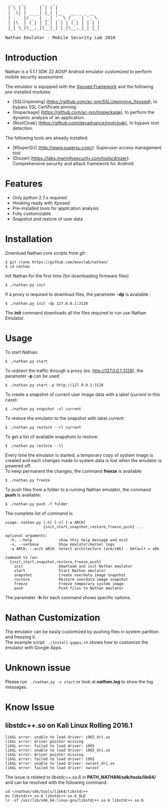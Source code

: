 <pre>
  _   _       _   _
 | \ | |     | | | |
 |  \| | __ _| |_| |__   __ _ _ __
 | . ` |/ _` | __| '_ \ / _` | '_ \
 | |\  | (_| | |_| | | | (_| | | | |
 |_| \_|\__,_|\__|_| |_|\__,_|_| |_|

Nathan Emulator - Mobile Security Lab 2016
</pre>

# Introduction
Nathan is a 5.1.1 SDK 22 AOSP Android emulator customized to perform mobile security assessment.  

The emulator is equipped with the [Xposed Framework](http://forum.xda-developers.com/xposed) and the following pre-installed modules:
* [SSLUnpinning] (https://github.com/ac-pm/SSLUnpinning_Xposed), to bypass SSL Certificate pinning.
* [Inspeckage] (https://github.com/ac-pm/Inspeckage), to perform the dynamic analysis of an application.
* [RootCloak] (https://github.com/devadvance/rootcloak), to bypass root detection.  

The following tools are already installed:
* [#SuperSU] (http://www.supersu.com/): Superuser access management tool
* [Drozer] (https://labs.mwrinfosecurity.com/tools/drozer): Comprehensive security and attack framework for Android 
 
# Features
* Only python 2.7.x required
* Hooking ready with Xposed
* Pre-installed tools for application analysis
* Fully customizable
* Snapshot and restore of user data

# Installation
Download Nathan core scripts from git:
```
$ git clone https://github.com/mseclab/nathan/
$ cd nathan
```
Init Nathan for the first time (for downloading firmware files)
``` 
$ ./nathan.py init 
``` 
If a proxy is required to download files, the parameter **-dp** is available :
``` 
$ ./nathan.py init -dp 127.0.0.1:3128
``` 
The **init** command downloads all the files required to run use Nathan Emulator.
  
  
# Usage
To start Nathan:
 ``` 
$ ./nathan.py start
 ```

To redirect the traffic through a proxy (es. http://127.0.0.1:3128),  the parameter **-p** can be used:
 ``` 
$ ./nathan.py start -p http://127.0.0.1:3128
 ```

To create a snapshot of current user image data with a label (*current* in this case):
 ``` 
$ ./nathan.py snapshot -sl current 
 ```

To restore the emulator to the snapshot with label *current*:
 ``` 
$ ./nathan.py restore --rl current
 ```

To get a list of available snapshots to restore:
 ``` 
$ ./nathan.py restore --ll  
 ```

Every time the emulator is started,  a temporary copy of system image is created and each changes made to system data is lost when the emulator is powered off.  
To keep permanent the changes, the command **freeze** is available:
 ``` 
$ ./nathan.py freeze  
 ```

To push files from a folder to a running Nathan emulator, the command **push** is available:
 ``` 
$ ./nathan.py push -f folder   
 ```
  
The complete list of command is:
```
usage: nathan.py [-h] [-v] [-a ARCH]
                 {init,start,snapshot,restore,freeze,push} ...

optional arguments:
  -h, --help            show this help message and exit
  -v, --verbose         Show emulator/kernel logs
  -a ARCH, --arch ARCH  Select architecture (arm/x86) - Default = x86

Command to run:
  {init,start,snapshot,restore,freeze,push}
    init                Download and init Nathan emulator
    start               Start Nathan emulator
    snapshot            Create userdata image snapshot
    restore             Restore userdata image snapshot
    freeze              Freeze temporary system image
    push                Push files to Nathan emulator 
```
The parameter **-h** for each command shows specific options.

# Nathan Customization
The emulator can be easily customized by pushing files in system partition and freezing it.  
The example script ``` ./install-gapps.sh```  shows how to customize the emulator with Google Apps.

# Unknown issue
Please run ``` ./nathan.py -v start```  or look at ***nathan.log*** to show the log messages.

# Know Issue
## libstdc++.so on Kali Linux Rolling 2016.1 
```
libGL error: unable to load driver: i965_dri.so
libGL error: driver pointer missing
libGL error: failed to load driver: i965
libGL error: unable to load driver: i965_dri.so
libGL error: driver pointer missing
libGL error: failed to load driver: i965
libGL error: unable to load driver: swrast_dri.so
libGL error: failed to load driver: swrast
```
The issue is related to libstdc++.so.6  in  **PATH_NATHAN/sdk/tools/lib64/** and can be resolved with the following command:

```{r, engine='bash', count_lines}
cd ~/nathan/sdk/tools/lib64/libstdc++
mv libstdc++.so.6 libstdc++.so.6_OLD
ln -sf /usr/lib/x86_64-linux-gnu/libstdc++.so.6 libstdc++.so.6 
```
 
